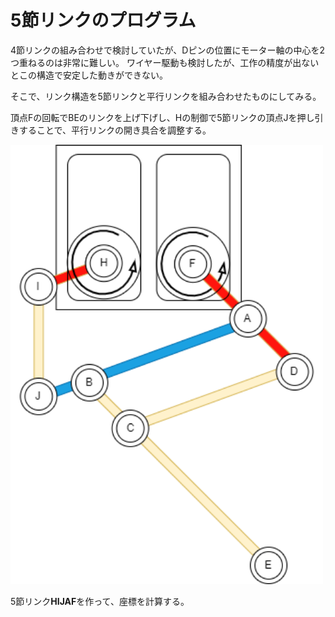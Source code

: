 # 5節リンクのプログラム

4節リンクの組み合わせで検討していたが、Dピンの位置にモーター軸の中心を2つ重ねるのは非常に難しい。
ワイヤー駆動も検討したが、工作の精度が出ないとこの構造で安定した動きができない。

そこで、リンク構造を5節リンクと平行リンクを組み合わせたものにしてみる。

頂点Fの回転でBEのリンクを上げ下げし、Hの制御で5節リンクの頂点Jを押し引きすることで、平行リンクの開き具合を調整する。

<img src = 5節リンクのプログラムを検討1.drawio.png width = 500>

5節リンク**HIJAF**を作って、座標を計算する。

